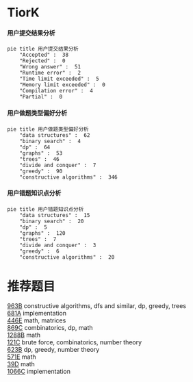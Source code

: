 # TiorK

<!-- tabs:start -->



#### **用户提交结果分析**

```mermaid
pie title 用户提交结果分析
    "Accepted" :  38
    "Rejected" :  0
    "Wrong answer" :  51
    "Runtime error" :  2
    "Time limit exceeded" :  5
    "Memory limit exceeded" :  0
    "Compilation error" :  4
    "Partial" :  0
```

#### **用户做题类型偏好分析**

```mermaid
pie title 用户做题类型偏好分析
    "data structures" :  62
    "binary search" :  4
    "dp" :  64
    "graphs" :  53
    "trees" :  46
    "divide and conquer" :  7
    "greedy" :  90
    "constructive algorithms" :  346
```
#### **用户错题知识点分析**

```mermaid
pie title 用户错题知识点分析
    "data structures" :  15
    "binary search" :  20
    "dp" :  5
    "graphs" :  120
    "trees" :  7
    "divide and conquer" :  3
    "greedy" :  6
    "constructive algorithms" :  20
```



<!-- tabs:end -->
# 推荐题目
[963B](https://codeforces.com/contest/963/problem/B)		constructive algorithms,
                        dfs and similar,
                        dp,
                        greedy,
                        trees		  
[681A](https://codeforces.com/contest/681/problem/A)		implementation		  
[446E](https://codeforces.com/contest/446/problem/E)		math,
                        matrices		  
[869C](https://codeforces.com/contest/869/problem/C)		combinatorics,
                        dp,
                        math		  
[1288B](https://codeforces.com/contest/1288/problem/B)		math		  
[121C](https://codeforces.com/contest/121/problem/C)		brute force,
                        combinatorics,
                        number theory		  
[623B](https://codeforces.com/contest/623/problem/B)		dp,
                        greedy,
                        number theory		  
[571E](https://codeforces.com/contest/571/problem/E)		math		  
[39D](https://codeforces.com/contest/39/problem/D)		math		  
[1066C](https://codeforces.com/contest/1066/problem/C)		implementation		  
